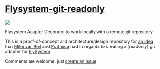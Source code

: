# [Flysystem-git-readonly](https://github.com/potherca/flysystem-git-readonly)

[![](http://img.shields.io/badge/Project%20Stage-Research-orange.svg)](http://bl.ocks.org/potherca/raw/a2ae67caa3863a299ba0/)

Flysystem Adapter Decorator to work locally with a remote git repository

This is a proof-of-concept and architecture/design repository for 
[an idea](https://twitter.com/mvriel/status/593656999784685568) that
[Mike van Riel](https://twitter.com/mvriel/) and [Potherca](http://pother.ca) 
had in regards to creating a (readonly) git adapter for [FlySystem](flysystem.thephpleague.com)

Comments are welcome, just [create an issue](https://github.com/potherca/flysystem-git-readonly/issues/new)
